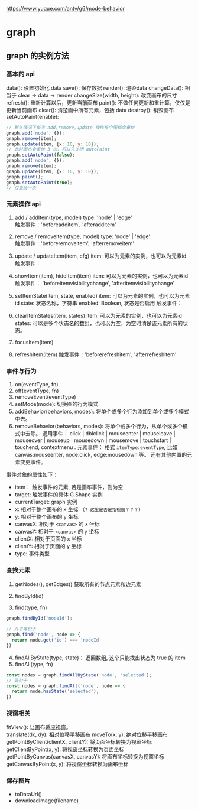 https://www.yuque.com/antv/g6/mode-behavior

# graph
## graph 的实例方法
### 基本的 api
data(): 设置初始化 data
save(): 保存数据
render(): 渲染data
changeData(): 相当于 clear -> data -> render
changeSize(width, height): 改变画布的尺寸
refresh(): 重新计算以后，更新当前画布
paint(): 不做任何更新和重计算，仅仅是更新当前画布
clear(): 清楚画中所有元素，包括 data
destroy(): 销毁画布
setAutoPaint(enable):
```js
// 默认情况下每次 add,remove,update 操作整个图都会重绘
graph.add('node', {});
graph.remove(item);
graph.update(item, {x: 10, y: 10});
// 此时画布会重绘 3 次，可以先关闭 autoPaint
graph.setAutoPaint(false);
graph.add('node', {});
graph.remove(item);
graph.update(item, {x: 10, y: 10});
graph.paint();
graph.setAutoPaint(true);
// 仅重绘一次
```

### 元素操作 api
1. add / addItem(type, model)
type: 'node' | 'edge'   
触发事件：'beforeadditem', 'afteradditem'

2. remove / removeItem(type, model)
type: 'node' | 'edge'  
触发事件：'beforeremoveitem', 'afterremoveitem'

3. update / updateItem(item, cfg)
item: 可以为元素的实例，也可以为元素id
触发事件：

4. showItem(item), hideItem(item)
item: 可以为元素的实例，也可以为元素id
触发事件： 'beforeitemvisibilitychange', 'afteritemvisibilitychange'

5. setItemState(item, state, enabled)
item: 可以为元素的实例，也可以为元素id
state: 状态名称，字符串
enabled: Boolean, 状态是否启用
触发事件： 

6. clearItemStates(item, states)
item: 可以为元素的实例，也可以为元素id
states: 可以是多个状态名的数组，也可以为空，为空时清楚该元素所有的状态。

7. focusItem(item)
8. refreshItem(item)
触发事件：'beforerefreshitem', 'afterrefreshitem'


### 事件与行为
1. on(eventType, fn)
2. off(eventType, fn)
3. removeEvent(eventType)
4. setMode(mode): 切换图的行为模式
5. addBehavior(behaviors, modes): 将单个或多个行为添加到单个或多个模式中去。
6. removeBehavior(behaviors, modes): 将单个或多个行为，从单个或多个模式中去除。
通用事件： 
click | dblclick | mouseenter | mouseleave | mouseover | mouseup | mousedown | mousemove | touchstart | touchend, contextmenu .
元素事件：
格式 `itemType:eventType`, 比如 canvas:mouseenter, node:click, edge:mousedown 等。
还有其他内置的元素变更事件。

事件对象的属性如下：
* item： 触发事件的元素, 若是画布事件，则为空
* target: 触发事件的具体 G.Shape 实例
* currentTarget: graph 实例
* x: 相对于整个画布的 x 坐标   （`? 这里是否是指视窗？？？`）
* y: 相对于整个画布的 y 坐标
* canvasX: 相对于 `<canvas>` 的 x 坐标
* canvasY: 相对于 `<canvas>` 的 y 坐标
* clientX: 相对于页面的 x 坐标
* clientY: 相对于页面的 y 坐标
* type: 事件类型


### 查找元素
1. getNodes(), getEdges()
获取所有的节点元素和边元素

2. findById(id)
3. find(type, fn)
```js
graph.findById('nodeId');

// 几乎等价于
graph.find('node', node => {
  return node.get('id') === 'nodeId'
})
```

4. findAllByState(type, state)： 返回数组, 这个只能找出状态为 true 的 item
5. findAll(type, fn)
```js
const nodes = graph.findAllByState('node', 'selected');
// 等价于
const nodes = graph.findAll('node', node => {
  return node.hasState('selected');
})
```


### 视窗相关
fitView(): 让画布适应视窗。  
translate(dx, dy): 相对位移平移画布 
moveTo(x, y): 绝对位移平移画布  
getPointByClient(clientX, clientY): 将页面坐标转换为视窗坐标
getClientByPoint(x, y): 将视窗坐标转换为页面坐标
getPointByCanvas(canvasX, canvasY): 将画布坐标转换为视窗坐标
getCanvasByPoint(x, y): 将视窗坐标转换为画布坐标


### 保存图片
* toDataUrl()
* downloadImage(filename)

